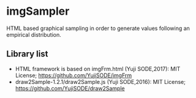 # imgSampler
HTML based graphical sampling in order to generate values following an empirical distribution.

## Library list
* HTML framework is based on imgFrm.html (Yuji SODE,2017): MIT License; https://github.com/YujiSODE/imgFrm
* draw2Sample-1.2.1/draw2Sample.js (Yuji SODE,2016): MIT License; https://github.com/YujiSODE/draw2Sample
